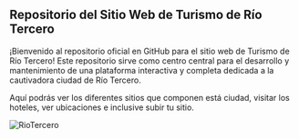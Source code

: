 ## Repositorio del Sitio Web de Turismo de Río Tercero

¡Bienvenido al repositorio oficial en GitHub para el sitio web de Turismo de Río Tercero! Este repositorio sirve como centro central para el desarrollo y mantenimiento de una plataforma interactiva y completa dedicada a la cautivadora ciudad de Río Tercero.

Aquí podrás ver los diferentes sitios que componen está ciudad, visitar los hoteles, ver ubicaciones e inclusive subir tu sitio.

![RioTercero](https://porigualmas.org/wp-content/uploads/2021/08/ec6bda1c5b4c382686362cf17fd3ee44.png)